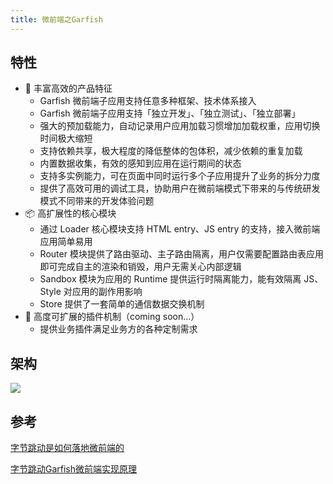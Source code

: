 ```yaml
---
title: 微前端之Garfish
---
```


## 特性

- 🌈 丰富高效的产品特征
    - Garfish 微前端子应用支持任意多种框架、技术体系接入
    - Garfish 微前端子应用支持「独立开发」、「独立测试」、「独立部署」
    - 强大的预加载能力，自动记录用户应用加载习惯增加加载权重，应用切换时间极大缩短
    - 支持依赖共享，极大程度的降低整体的包体积，减少依赖的重复加载
    - 内置数据收集，有效的感知到应用在运行期间的状态
    - 支持多实例能力，可在页面中同时运行多个子应用提升了业务的拆分力度
    - 提供了高效可用的调试工具，协助用户在微前端模式下带来的与传统研发模式不同带来的开发体验问题
- 📦 高扩展性的核心模块
    - 通过 Loader 核心模块支持 HTML entry、JS entry 的支持，接入微前端应用简单易用
    - Router 模块提供了路由驱动、主子路由隔离，用户仅需要配置路由表应用即可完成自主的渲染和销毁，用户无需关心内部逻辑
    - Sandbox 模块为应用的 Runtime 提供运行时隔离能力，能有效隔离 JS、Style 对应用的副作用影响
    - Store 提供了一套简单的通信数据交换机制
- 🎯 高度可扩展的插件机制（coming soon...）
    - 提供业务插件满足业务方的各种定制需求

## 架构

![](https://p-vcloud.byteimg.com/tos-cn-i-em5hxbkur4/d456c7d2235c41daa298aba69ade435f~tplv-em5hxbkur4-noop.image?width=1126&height=454)



## 参考

[字节跳动是如何落地微前端的](https://juejin.cn/post/7016911648656982024#heading-32)

[字节跳动Garfish微前端实现原理](https://mp.weixin.qq.com/s/OIdrqLk-opQBDY2Wyw5gJw)




